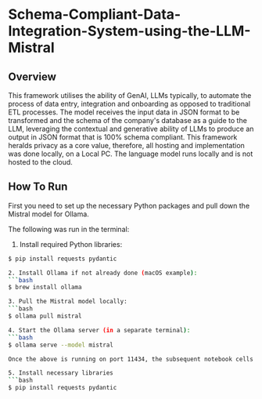 # Schema-Compliant-Data-Integration-System-using-the-LLM-Mistral

## Overview
This framework utilises the ability of GenAI, LLMs typically, to automate the process of data entry, integration and onboarding as opposed to traditional ETL processes. 
The model receives the input data in JSON format to be transformed and the schema of the company's database as a guide to the LLM, leveraging the contextual and generative ability of LLMs to produce an output in JSON format that is 100% schema compliant.
This framework heralds privacy as a core value, therefore, all hosting and implementation was done locally, on a Local PC. The language model runs locally and is not hosted to the cloud.

## How To Run
First you need to set up  the necessary Python packages and pull down the Mistral model for Ollama.

The following was run in the terminal:
1. Install required Python libraries:
```bash
$ pip install requests pydantic

2. Install Ollama if not already done (macOS example):
```bash
$ brew install ollama

3. Pull the Mistral model locally:
```bash
$ ollama pull mistral

4. Start the Ollama server (in a separate terminal):
```bash
$ ollama serve --model mistral

Once the above is running on port 11434, the subsequent notebook cells can talk to the local LLM.

5. Install necessary libraries
```bash
$ pip install requests pydantic 
